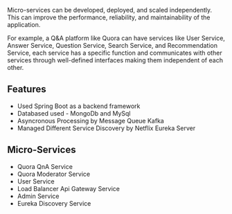 


Micro-services can be developed, deployed, and scaled independently. This can improve the performance, reliability, and maintainability of the application.

For example, a Q&A platform like Quora can have services like User Service, Answer Service, Question Service, Search Service, and Recommendation Service, each service has a specific function and communicates with other services through well-defined interfaces making them independent of each other.

## Features

- Used Spring Boot as a backend framework
- Databased used - MongoDb and MySql
- Asyncronous Processing by Message Queue Kafka
- Managed Different Service Discovery by Netflix Eureka Server



## Micro-Services
- Quora QnA Service
- Quora Moderator Service
- User Service
- Load Balancer Api Gateway Service
- Admin Service
- Eureka Discovery Service



